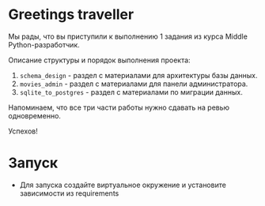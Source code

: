# Greetings traveller

Мы рады, что вы приступили к выполнению 1 задания из курса Middle Python-разработчик.

Описание структуры и порядок выполнения проекта:

1. `schema_design` - раздел c материалами для архитектуры базы данных.
2. `movies_admin` - раздел с материалами для панели администратора.
3. `sqlite_to_postgres` - раздел с материалами по миграции данных.

Напоминаем, что все три части работы нужно сдавать на ревью одновременно.

Успехов!

# Запуск

- Для запуска создайте виртуальное окружение и установите зависимости из requirements